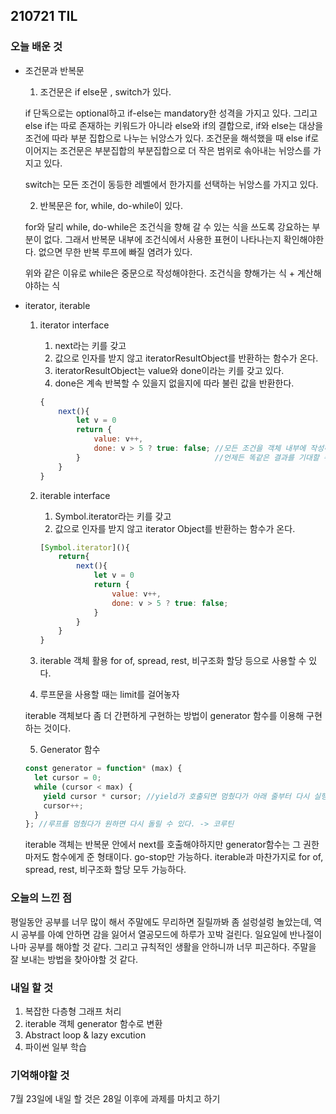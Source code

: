 ## 210721 TIL

### 오늘 배운 것

- 조건문과 반복문

  1. 조건문은 if else문 , switch가 있다.
  <p>if 단독으로는 optional하고 if-else는 mandatory한 성격을 가지고 있다.
  그리고 else if는 따로 존재하는 키워드가 아니라 else와 if의 결합으로, if와 else는 대상을 조건에 따라 부분 집합으로 나누는 뉘앙스가 있다. 조건문을 해석했을 때 else if로 이어지는 조건문은 부분집합의 부분집합으로 더 작은 범위로 솎아내는 뉘앙스를 가지고 있다. </p>
  <p>switch는 모든 조건이 동등한 레벨에서 한가지를 선택하는 뉘앙스를 가지고 있다.</p>

  2. 반복문은 for, while, do-while이 있다.
  <p>for와 달리 while, do-while은 조건식을 향해 갈 수 있는 식을 쓰도록 강요하는 부분이 없다.
  그래서 반복문 내부에 조건식에서 사용한 표현이 나타나는지 확인해야한다.
  없으면 무한 반복 루프에 빠질 염려가 있다.</p>
  <p>위와 같은 이유로 while은 중문으로 작성해야한다. 조건식을 향해가는 식 + 계산해야하는 식</p>

- iterator, iterable

  1. iterator interface

     1. next라는 키를 갖고
     2. 값으로 인자를 받지 않고 iteratorResultObject를 반환하는 함수가 온다.
     3. iteratorResultObject는 value와 done이라는 키를 갖고 있다.
     4. done은 계속 반복할 수 있을지 없을지에 따라 불린 값을 반환한다.

     ```javascript
     {
         next(){
             let v = 0
             return {
                 value: v++,
                 done: v > 5 ? true: false; //모든 조건을 객체 내부에 작성하고 저장했기에
             }                              //언제든 똑같은 결과를 기대할 수 있다.
         }
     }
     ```

  2. iterable interface

     1. Symbol.iterator라는 키를 갖고
     2. 값으로 인자를 받지 않고 iterator Object를 반환하는 함수가 온다.

     ```javascript
     [Symbol.iterator](){
         return{
             next(){
                 let v = 0
                 return {
                     value: v++,
                     done: v > 5 ? true: false;
                 }
             }
         }
     }
     ```

  3. iterable 객체 활용
     for of, spread, rest, 비구조화 할당 등으로 사용할 수 있다.

  4. 루프문을 사용할 때는 limit를 걸어놓자
  <p>iterable 객체보다 좀 더 간편하게 구현하는 방법이 generator 함수를 이용해 구현하는 것이다.</p>

  5. Generator 함수

  ```javascript
  const generator = function* (max) {
    let cursor = 0;
    while (cursor < max) {
      yield cursor * cursor; //yield가 호출되면 멈췄다가 아래 줄부터 다시 실행된다.
      cursor++;
    }
  }; //루프를 멈췄다가 원하면 다시 돌릴 수 있다. -> 코루틴
  ```

    <p>iterable 객체는 반복문 안에서 next를 호출해야하지만 generator함수는 그 권한 마저도 함수에게 준 형태이다.
    go-stop만 가능하다. iterable과 마찬가지로 for of, spread, rest, 비구조화 할당 모두 가능하다.</p>

### 오늘의 느낀 점

<p>평일동안 공부를 너무 많이 해서 주말에도 무리하면 질릴까봐 좀 설렁설렁 놀았는데,
역시 공부를 아예 안하면 감을 잃어서 열공모드에 하루가 꼬박 걸린다.
일요일에 반나절이나마 공부를 해야할 것 같다. 그리고 규칙적인 생활을 안하니까 너무 피곤하다.
주말을 잘 보내는 방법을 찾아야할 것 같다.</p>

### 내일 할 것

1. 복잡한 다층형 그래프 처리
2. iterable 객체 generator 함수로 변환
3. Abstract loop & lazy excution
4. 파이썬 일부 학습

### 기억해야할 것

<p>7월 23일에 내일 할 것은 28일 이후에 과제를 마치고 하기</p>
